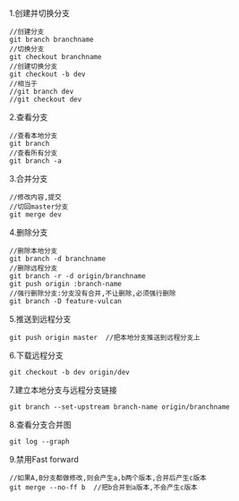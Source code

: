 
1.创建并切换分支
```
//创建分支
git branch branchname
//切换分支
git checkout branchname
//创建切换分支
git checkout -b dev
//相当于
//git branch dev
//git checkout dev
```

2.查看分支
```
//查看本地分支
git branch
//查看所有分支
git branch -a
```

3.合并分支
```
//修改内容,提交
//切回master分支
git merge dev
```

4.删除分支
```
//删除本地分支
git branch -d branchname
//删除远程分支
git branch -r -d origin/branchname
git push origin :branch-name
//强行删除分支:分支没有合并,不让删除,必须强行删除
git branch -D feature-vulcan
```

5.推送到远程分支
```
git push origin master  //把本地分支推送到远程分支上
```

6.下载远程分支
```
git checkout -b dev origin/dev
```

7.建立本地分支与远程分支链接
```
git branch --set-upstream branch-name origin/branchname
```

8.查看分支合并图
```
git log --graph
```

9.禁用Fast forward
```
//如果A,B分支都做修改,则会产生a,b两个版本,合并后产生c版本
git merge --no-ff b  //把b合并到a版本,不会产生c版本
```